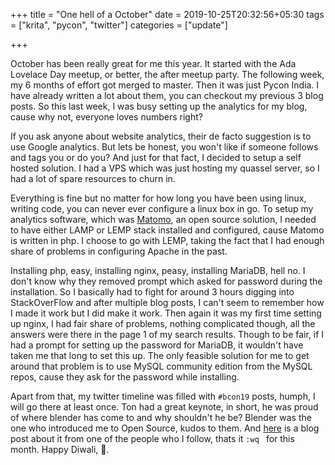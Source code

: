 +++
title = "One hell of a October"
date = 2019-10-25T20:32:56+05:30
tags = ["krita", "pycon", "twitter"]
categories = ["update"]

+++

October has been really great for me this year. It started with the Ada Lovelace Day meetup, or better, the after meetup party. The following week, my 6 months of effort got merged to master. Then it was just Pycon India. I have already written a lot about them, you can checkout my previous 3 blog posts. So this last week, I was busy setting up the analytics for my blog, cause why not, everyone loves numbers right? 

If you ask anyone about website analytics, their de facto suggestion is to use Google analytics. But lets be honest, you won't like if someone follows and tags you or do you? And just for that fact, I decided to setup a self hosted solution. I had a VPS which was just hosting my quassel server, so I had a lot of spare resources to churn in.

Everything is fine but no matter for how long you have been using linux, writing code, you can never ever configure a linux box in go. To setup my analytics software, which was [Matomo](https://matomo.org/), an open source solution, I needed to have either LAMP or LEMP stack installed and configured, cause Matomo is written in php. I choose to go with LEMP, taking the fact that I had enough share of problems in configuring Apache in the past.

Installing php, easy, installing nginx, peasy, installing MariaDB, hell no. I don't know why they removed prompt which asked for password during the installation. So I basically had to fight for around 3 hours digging into StackOverFlow and after multiple blog posts, I can't seem to remember how I made it work but I did make it work. Then again it was my first time setting up nginx, I had fair share of problems, nothing complicated though, all the answers were there in the page 1 of my search results. Though to be fair, if I had a prompt for setting up the password for MariaDB, it wouldn't have taken me that long to set this up. The only feasible solution for me to get around that problem is to use MySQL community edition from the MySQL repos, cause they ask for the password while installing.

Apart from that, my twitter timeline was filled with `#bcon19` posts, humph, I will go there at least once. Ton had a great keynote, in short, he was proud of where blender has come to and why shouldn't he be? Blender was the one who introduced me to Open Source, kudos to them. And [here](https://valdyas.org/fading/hacking/krita-hacking/back-from-the-blender-conference-2019/) is a blog post about it from one of the people who I follow, thats it `:wq ` for this month. Happy Diwali, :slightly_smiling_face:.​